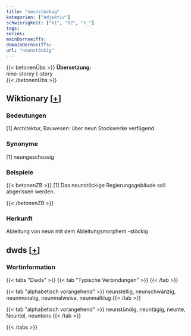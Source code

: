 ```yaml
---
title: "neunstöckig"
kategorien: ["Adjektiv"]
schwierigkeit: ["k1", "h2", "r_"]
tags:
series:
mainDornseiffs:
domainDornseiffs:
url: "neunstöckig"
---
```


{{< betonenÜbs >}}
**Übersetzung:**  
nine-storey (-story  
{{< /betonenÜbs >}}

## Wiktionary [[+](https://de.wiktionary.org/wiki/neunstöckig)]

### Bedeutungen
[1] Architektur, Bauwesen: über neun Stockwerke verfügend  

### Synonyme
[1] neungeschossig  

### Beispiele
{{< betonenZB >}}
[1] Das neunstöckige Regierungsgebäude soll abgerissen werden.  

{{< /betonenZB >}}
### Herkunft
Ableitung von neun mit dem Ableitungsmorphem -stöckig  



## dwds [[+](https://www.dwds.de/wb/neunstöckig)]

### Wortinformation
{{< tabs "Dwds" >}}
{{< tab "Typische Verbindungen" >}}
{{< /tab >}}

{{< tab "alphabetisch vorangehend" >}}
neunstellig, neunschwänzig, neunmonatig, neunmalweise, neunmalklug
{{< /tab >}}

{{< tab "alphabetisch vorangehend" >}}
neunstündig, neuntägig, neunte, Neuntel, neuntens
{{< /tab >}}

{{< /tabs >}}

